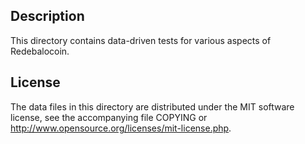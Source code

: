 Description
------------

This directory contains data-driven tests for various aspects of Redebalocoin.

License
--------

The data files in this directory are distributed under the MIT software
license, see the accompanying file COPYING or
http://www.opensource.org/licenses/mit-license.php.

